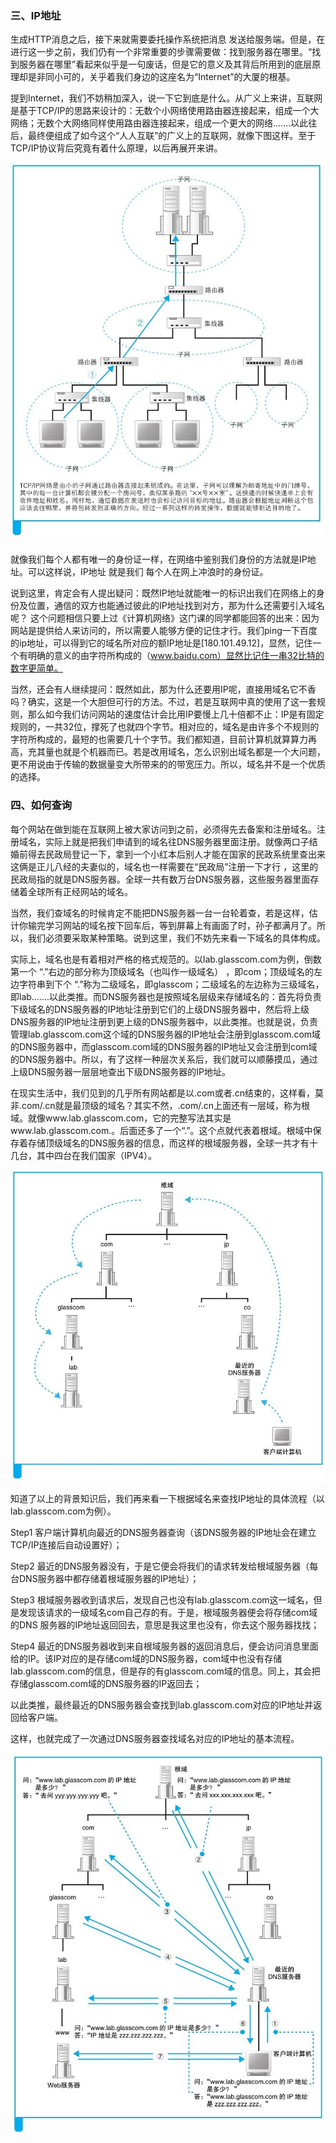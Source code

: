 ### 三、IP地址

生成HTTP消息之后，接下来就需要委托操作系统把消息 发送给服务端。但是，在进行这一步之前，我们仍有一个非常重要的步骤需要做：找到服务器在哪里。“找到服务器在哪里”看起来似乎是一句废话，但是它的意义及其背后所用到的底层原理却是非同小可的，关乎着我们身边的这座名为“Internet”的大厦的根基。

提到Internet，我们不妨稍加深入，说一下它到底是什么。从广义上来讲，互联网是基于TCP/IP的思路来设计的：无数个小网络使用路由器连接起来，组成一个大网络；无数个大网络同样使用路由器连接起来，组成一个更大的网络.......以此往后，最终便组成了如今这个“人人互联”的广义上的互联网，就像下图这样。至于TCP/IP协议背后究竟有着什么原理，以后再展开来讲。

![image-20200910192700151](/img/关于DNS--网络是怎样连接的笔记二/image-20200910192700151.png)

就像我们每个人都有唯一的身份证一样，在网络中鉴别我们身份的方法就是IP地址。可以这样说，IP地址 就是我们 每个人在网上冲浪时的身份证。

说到这里，肯定会有人提出疑问：既然IP地址就能唯一的标识出我们在网络上的身份及位置，通信的双方也能通过彼此的IP地址找到对方，那为什么还需要引入域名呢？ 这个问题相信只要上过《计算机网络》这门课的同学都能回答的出来：因为网站是提供给人来访问的，所以需要人能够方便的记住才行。我们ping一下百度的ip地址，可以得到它的域名所对应的额IP地址是[180.101.49.12]，显然，记住一个有明确的意义的由字符所构成的（www.baidu.com）显然比记住一串32比特的数字更简单。

当然，还会有人继续提问：既然如此，那为什么还要用IP呢，直接用域名它不香吗？确实，这是一个大胆但可行的方法。不过，若是互联网中真的使用了这一套规则，那么如今我们访问网站的速度估计会比用IP要慢上几十倍都不止：IP是有固定规则的，一共32位，撑死了也就四个字节。相对应的，域名是由许多个不规则的字符所构成的，最短的也需要几十个字节。我们都知道，目前计算机就算算力再高，充其量也就是个机器而已。若是改用域名，怎么识别出域名都是一个大问题，更不用说由于传输的数据量变大所带来的的带宽压力。所以，域名并不是一个优质的选择。

### 四、如何查询

每个网站在做到能在互联网上被大家访问到之前，必须得先去备案和注册域名。注册域名，实际上就是把我们申请到的域名往DNS服务器里面注册。就像两口子结婚前得去民政局登记一下，拿到一个小红本后别人才能在国家的民政系统里查出来这俩是正儿八经的夫妻似的，域名也一样需要在“民政局”注册一下才行 ，这里的民政局指的就是DNS服务器。全球一共有数万台DNS服务器，这些服务器里面存储着全球所有正经网站的域名。

当然，我们查域名的时候肯定不能把DNS服务器一台一台轮着查，若是这样，估计你输完学习网站的域名按下回车后，等到屏幕上有画面了时，孙子都满月了。所以，我们必须要采取某种策略。说到这里，我们不妨先来看一下域名的具体构成。

实际上，域名也是有着相对严格的格式规范的。以lab.glasscom.com为例，倒数第一个 “.”右边的部分称为顶级域名（也叫作一级域名） ，即com；顶级域名的左边字符串到下个 “.”称为二级域名，即glasscom；二级域名的左边称为三级域名，即lab.......以此类推。而DNS服务器也是按照域名层级来存储域名的：首先将负责下级域名的DNS服务器的IP地址注册到它们的上级DNS服务器中，然后将上级DNS服务器的IP地址注册到更上级的DNS服务器中，以此类推。也就是说，负责管理lab.glasscom.com这个域的DNS服务器的IP地址会注册到glasscom.com域的DNS服务器中，而glasscom.com域的DNS服务器的IP地址又会注册到com域的DNS服务器中。所以，有了这样一种层次关系后，我们就可以顺藤摸瓜，通过上级DNS服务器一层层地查出下级DNS服务器的IP地址。

在现实生活中，我们见到的几乎所有网站都是以.com或者.cn结束的，这样看，莫非.com/.cn就是最顶级的域名？其实不然，.com/.cn上面还有一层域，称为根域。就像www.lab.glasscom.com，它的完整写法其实是www.lab.glasscom.com.。后面还多了一个“.”。这个点就代表着根域。根域中保存着存储顶级域名的DNS服务器的信息，而这样的根域服务器，全球一共才有十几台，其中四台在我们国家（IPV4）。

![image-20200911144346585](/img/关于DNS--网络是怎样连接的笔记二/image-20200911144346585.png)

知道了以上的背景知识后，我们再来看一下根据域名来查找IP地址的具体流程（以lab.glasscom.com为例）。

Step1 客户端计算机向最近的DNS服务器查询（该DNS服务器的IP地址会在建立TCP/IP连接后自动设置好）；

Step2 最近的DNS服务器没有，于是它便会将我们的请求转发给根域服务器（每台DNS服务器中都存储着根域服务器的IP地址）；

Step3 根域服务器收到请求后，发现自己也没有lab.glasscom.com这一域名，但是发现该请求的一级域名com自己存的有。于是，根域服务器便会将存储com域的DNS 服务器的IP地址返回回去，意思是我这里也没有，你去这个服务器找找；

Step4 最近的DNS服务器收到来自根域服务器的返回消息后，便会访问消息里面给的IP。该IP对应的是存储com域的DNS服务器，com域中也没有存储lab.glasscom.com的信息，但是存的有glasscom.com域的信息。同上，其会把存储glasscom.com域的DNS服务器的IP返回去；

以此类推，最终最近的DNS服务器会查找到lab.glasscom.com对应的IP地址并返回给客户端。

这样，也就完成了一次通过DNS服务器查找域名对应的IP地址的基本流程。

![image-20200911145757226](/img/关于DNS--网络是怎样连接的笔记二/image-20200911145757226.png)

